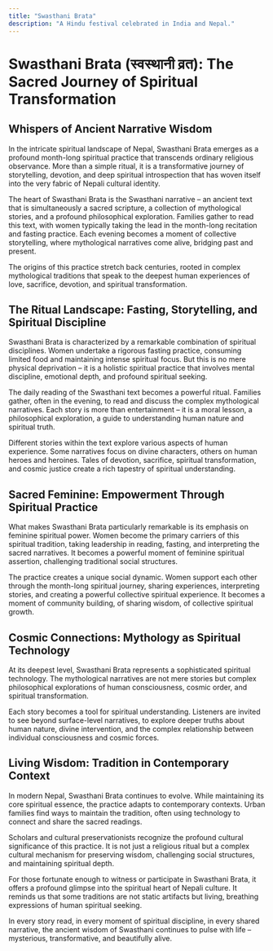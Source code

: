```yaml
---
title: "Swasthani Brata"
description: "A Hindu festival celebrated in India and Nepal."
---
```


# Swasthani Brata (स्वस्थानी व्रत): The Sacred Journey of Spiritual Transformation

## Whispers of Ancient Narrative Wisdom

In the intricate spiritual landscape of Nepal, Swasthani Brata emerges as a profound month-long spiritual practice that transcends ordinary religious observance. More than a simple ritual, it is a transformative journey of storytelling, devotion, and deep spiritual introspection that has woven itself into the very fabric of Nepali cultural identity.

The heart of Swasthani Brata is the Swasthani narrative – an ancient text that is simultaneously a sacred scripture, a collection of mythological stories, and a profound philosophical exploration. Families gather to read this text, with women typically taking the lead in the month-long recitation and fasting practice. Each evening becomes a moment of collective storytelling, where mythological narratives come alive, bridging past and present.

The origins of this practice stretch back centuries, rooted in complex mythological traditions that speak to the deepest human experiences of love, sacrifice, devotion, and spiritual transformation.

## The Ritual Landscape: Fasting, Storytelling, and Spiritual Discipline

Swasthani Brata is characterized by a remarkable combination of spiritual disciplines. Women undertake a rigorous fasting practice, consuming limited food and maintaining intense spiritual focus. But this is no mere physical deprivation – it is a holistic spiritual practice that involves mental discipline, emotional depth, and profound spiritual seeking.

The daily reading of the Swasthani text becomes a powerful ritual. Families gather, often in the evening, to read and discuss the complex mythological narratives. Each story is more than entertainment – it is a moral lesson, a philosophical exploration, a guide to understanding human nature and spiritual truth.

Different stories within the text explore various aspects of human experience. Some narratives focus on divine characters, others on human heroes and heroines. Tales of devotion, sacrifice, spiritual transformation, and cosmic justice create a rich tapestry of spiritual understanding.

## Sacred Feminine: Empowerment Through Spiritual Practice

What makes Swasthani Brata particularly remarkable is its emphasis on feminine spiritual power. Women become the primary carriers of this spiritual tradition, taking leadership in reading, fasting, and interpreting the sacred narratives. It becomes a powerful moment of feminine spiritual assertion, challenging traditional social structures.

The practice creates a unique social dynamic. Women support each other through the month-long spiritual journey, sharing experiences, interpreting stories, and creating a powerful collective spiritual experience. It becomes a moment of community building, of sharing wisdom, of collective spiritual growth.

## Cosmic Connections: Mythology as Spiritual Technology

At its deepest level, Swasthani Brata represents a sophisticated spiritual technology. The mythological narratives are not mere stories but complex philosophical explorations of human consciousness, cosmic order, and spiritual transformation.

Each story becomes a tool for spiritual understanding. Listeners are invited to see beyond surface-level narratives, to explore deeper truths about human nature, divine intervention, and the complex relationship between individual consciousness and cosmic forces.

## Living Wisdom: Tradition in Contemporary Context

In modern Nepal, Swasthani Brata continues to evolve. While maintaining its core spiritual essence, the practice adapts to contemporary contexts. Urban families find ways to maintain the tradition, often using technology to connect and share the sacred readings.

Scholars and cultural preservationists recognize the profound cultural significance of this practice. It is not just a religious ritual but a complex cultural mechanism for preserving wisdom, challenging social structures, and maintaining spiritual depth.

For those fortunate enough to witness or participate in Swasthani Brata, it offers a profound glimpse into the spiritual heart of Nepali culture. It reminds us that some traditions are not static artifacts but living, breathing expressions of human spiritual seeking.

In every story read, in every moment of spiritual discipline, in every shared narrative, the ancient wisdom of Swasthani continues to pulse with life – mysterious, transformative, and beautifully alive.